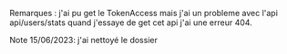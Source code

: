 Remarques : j'ai pu get le TokenAccess mais j'ai un probleme avec l'api api/users/stats quand j'essaye de get cet api j'ai une erreur 404.


Note 15/06/2023: j'ai nettoyé le dossier
